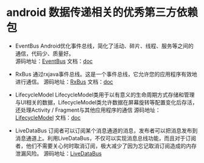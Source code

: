 # android 数据传递相关的优秀第三方依赖包

* EventBus Android优化事件总线，简化了活动、碎片、线程、服务等之间的通信，代码少、质量好。  
源码地址：[EventBus](https://github.com/greenrobot/EventBus) 文档：[doc](http://greenrobot.org/eventbus/documentation/)

* RxBus 通过rxjava事件总线。这是一个事件总线，它允许您的应用程序有效地进行通信。
源码地址：[RxBus](https://github.com/AndroidKnife/RxBus) 文档：[doc](https://github.com/AndroidKnife/RxBus/blob/master/README.md)

* LifecycleModel LifecycleModel类用于以有意义的生命周期方式存储和管理与UI相关的数据，LifecycleModel类允许数据在屏幕旋转等配置变化后存活，还处理Activity / Fragment与其他应用程序的通信
源码地址：[LifecycleModel](https://github.com/JessYanCoding/LifecycleModel) 文档：[doc](https://github.com/JessYanCoding/LifecycleModel/blob/master/README.md)


* LiveDataBus 订阅者可以订阅某个消息通道的消息，发布者可以把消息发布到消息通道上。利用LiveDataBus，不仅可以实现消息总线功能，而且对于订阅者，他们不需要关心何时取消订阅，极大减少了因为忘记取消订阅造成的内存泄漏风险。
源码地址：[LiveDataBus](https://github.com/JeremyLiao/LiveDataBus)
